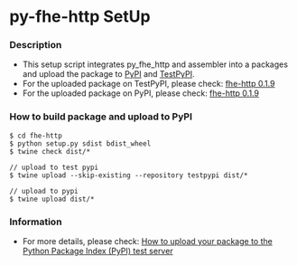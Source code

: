 # py-fhe-http SetUp

### Description
- This setup script integrates py_fhe_http and assembler into a packages and upload the package to [PyPI](https://pypi.org/) and [TestPyPI](https://test.pypi.org/).
- For the uploaded package on TestPyPI, please check: [fhe-http 0.1.9](https://test.pypi.org/project/fhe-http/)
- For the uploaded package on PyPI, please check: [fhe-http 0.1.9](https://pypi.org/project/fhe-http/0.1.9/)

### How to build package and upload to PyPI
```shellscript=
$ cd fhe-http
$ python setup.py sdist bdist_wheel
$ twine check dist/*

// upload to test pypi
$ twine upload --skip-existing --repository testpypi dist/*

// upload to pypi
$ twine upload dist/*
```

### Information
- For more details, please check: [How to upload your package to the Python Package Index (PyPI) test server](https://kynan.github.io/blog/2020/05/23/how-to-upload-your-package-to-the-python-package-index-pypi-test-server)

